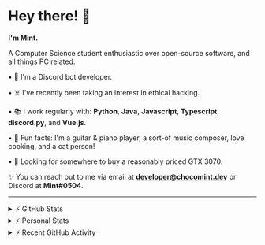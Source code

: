 # Hey there! 👋

**I'm Mint.**

A Computer Science student enthusiastic over open-source software, and all things PC related.

• 👾 I'm a Discord bot developer.

• ☠️ I've recently been taking an interest in ethical hacking.

• 📚 I work regularly with: **Python**, **Java**, **Javascript**, **Typescript**, **discord.py**, and **Vue.js**.

• 🍛 Fun facts: I'm a guitar & piano player, a sort-of music composer, love cooking, and a cat person!

• 🔎 Looking for somewhere to buy a reasonably priced GTX 3070.

✨ You can reach out to me via email at **developer@chocomint.dev** or Discord at **Mint#0504**.

---

<details>
    <summary>⚡ GitHub Stats</summary>

<img height="160px" align="center" alt="Mint's GitHub Stats" src="https://github-readme-stats-lunarmint.vercel.app/api?username=lunarmint&count_private=true&show_icons=true&hide_title=true&hide_border=true&title_color=00ffdf&icon_color=00ffdf&text_color=141823&bg_color=0,4158d0,c850c0,ffcc70&include_all_commits=false"/>

<img align="center" alt="Mint's Most Used Languages" src="https://github-readme-stats-lunarmint.vercel.app/api/top-langs/?username=lunarmint&hide_title=true&hide_border=true&langs_count=8&layout=compact&title_color=141823&bg_color=0,ffcc70,c850c0,4158d0"/>

</details>

<details>
    <summary>⚡ Personal Stats</summary>

<!--START_SECTION:waka-->
![Profile Views](http://img.shields.io/badge/Profile%20Views-6-blue)

![Lines of code](https://img.shields.io/badge/From%20Hello%20World%20I%27ve%20Written-165082%20lines%20of%20code-blue)

**I'm a Night 🦉** 

```text
🌞 Morning    86 commits     ██████░░░░░░░░░░░░░░░░░░░   25.07% 
🌆 Daytime    85 commits     ██████░░░░░░░░░░░░░░░░░░░   24.78% 
🌃 Evening    106 commits    ███████░░░░░░░░░░░░░░░░░░   30.9% 
🌙 Night      66 commits     ████░░░░░░░░░░░░░░░░░░░░░   19.24%

```
📅 **I'm Most Productive on Thursday** 

```text
Monday       72 commits     █████░░░░░░░░░░░░░░░░░░░░   20.99% 
Tuesday      44 commits     ███░░░░░░░░░░░░░░░░░░░░░░   12.83% 
Wednesday    32 commits     ██░░░░░░░░░░░░░░░░░░░░░░░   9.33% 
Thursday     85 commits     ██████░░░░░░░░░░░░░░░░░░░   24.78% 
Friday       47 commits     ███░░░░░░░░░░░░░░░░░░░░░░   13.7% 
Saturday     35 commits     ██░░░░░░░░░░░░░░░░░░░░░░░   10.2% 
Sunday       28 commits     ██░░░░░░░░░░░░░░░░░░░░░░░   8.16%

```


📊 **This Week I Spent My Time On** 

```text
💬 Programming Languages: 
Python                   2 hrs 58 mins       ██████████░░░░░░░░░░░░░░░   42.57% 
Java                     2 hrs 8 mins        ███████░░░░░░░░░░░░░░░░░░   30.72% 
Other                    49 mins             ███░░░░░░░░░░░░░░░░░░░░░░   11.92% 
C++                      25 mins             █░░░░░░░░░░░░░░░░░░░░░░░░   6.1% 
YAML                     21 mins             █░░░░░░░░░░░░░░░░░░░░░░░░   5.22%

🔥 Editors: 
PyCharm                  4 hrs 24 mins       ███████████████░░░░░░░░░░   63.12% 
IntelliJ                 2 hrs 8 mins        ███████░░░░░░░░░░░░░░░░░░   30.77% 
CLion                    25 mins             █░░░░░░░░░░░░░░░░░░░░░░░░   6.1%

🐱‍💻 Projects: 
spotipyn                 4 hrs 4 mins        ██████████████░░░░░░░░░░░   58.31% 
project3b                1 hr 59 mins        ███████░░░░░░░░░░░░░░░░░░   28.48% 
project3a                25 mins             █░░░░░░░░░░░░░░░░░░░░░░░░   6.1% 
Chiya                    19 mins             █░░░░░░░░░░░░░░░░░░░░░░░░   4.68% 
project2                 9 mins              ░░░░░░░░░░░░░░░░░░░░░░░░░   2.29%

💻 Operating System: 
Windows                  6 hrs 58 mins       █████████████████████████   100.0%

```

**I Mostly Code in Python** 

```text
Python                   7 repos             ████████░░░░░░░░░░░░░░░░░   31.82% 
C                        5 repos             █████░░░░░░░░░░░░░░░░░░░░   22.73% 
Java                     3 repos             ███░░░░░░░░░░░░░░░░░░░░░░   13.64% 
Clojure                  2 repos             ██░░░░░░░░░░░░░░░░░░░░░░░   9.09% 
Scala                    2 repos             ██░░░░░░░░░░░░░░░░░░░░░░░   9.09%

```



 Last Updated on 28/10/2021
<!--END_SECTION:waka-->

</details>

<details>
    <summary>⚡ Recent GitHub Activity</summary>

<!--START_SECTION:activity-->
1. 💪 Opened PR [#120](https://github.com/ranimepiracy/chiya/pull/120) in [ranimepiracy/chiya](https://github.com/ranimepiracy/chiya)
2. ❗️ Closed issue [#71](https://github.com/ranimepiracy/chiya/issues/71) in [ranimepiracy/chiya](https://github.com/ranimepiracy/chiya)
3. ❗️ Closed issue [#78](https://github.com/ranimepiracy/chiya/issues/78) in [ranimepiracy/chiya](https://github.com/ranimepiracy/chiya)
4. 💪 Opened PR [#114](https://github.com/ranimepiracy/chiya/pull/114) in [ranimepiracy/chiya](https://github.com/ranimepiracy/chiya)
5. 💪 Opened PR [#113](https://github.com/ranimepiracy/chiya/pull/113) in [ranimepiracy/chiya](https://github.com/ranimepiracy/chiya)
<!--END_SECTION:activity-->

</details>
